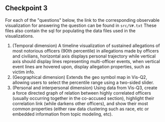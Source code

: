 ## Checkpoint 3
For each of the "questions" below, the link to the corresponding observable visualization for answering the question can be found in `src/V#.txt`
These files also contain the sql for populating the data files used in the visualizations.

1. (Temporal dimension) A timeline visualization of sustained allegations of most notorious officers (90th percentile) in allegations made by officers and civilians, horizontal axis displays personal trajectory while vertical axis should display lines representing multi-officer events, when vertical event lines are hovered upon, display allegation properties, such as victim info.
2. (Geographical dimension) Extends the geo symbol map in Vis-Q2, allowing users to select the percentile range using a two-sided slider.
3. (Personal and interpersonal dimension) Using data from Vis-Q3, create a force directed graph of relation between highly correlated officers (usually occurring together in the co-accused section), highlight their correlation link (while darkens other officers), and show their most common properties (either raw data clustering such as race, etc or embedded information from topic modeling, etc).

